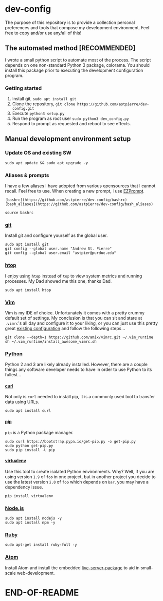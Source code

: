 # dev-config
The purpose of this repository is to provide a collection personal preferences and tools that compose my development environment. Feel free to copy and/or use any/all of this!

## The automated method [RECOMMENDED]
I wrote a small python script to automate most of the process. The script depends on one non-standard Python 3 package, colorama. You should install this package prior to executing the development configuration program.
### Getting started
1. Install git, ```sudo apt install git```  
2. Clone the repository, ```git clone https://github.com/astpierre/dev-config.git```  
3. Execute ```python3 setup.py```
4. Run the program as root user ```sudo python3 dev_config.py```  
5. Respond to prompt as requested and reboot to see effects.  


## Manual development environment setup
### Update OS and existing SW
```sudo apt update && sudo apt upgrade -y```  
### Aliases & prompts  
I have a few aliases I have adopted from various opensources that I cannot recall. Feel free to use. When creating a new prompt, I use [EZPrompt](ezprompt.net).
```
[bashrc](https://github.com/astpierre/dev-config/bashrc)  
[bash_aliases](https://github.com/astpierre/dev-config/bash_aliases)  

source bashrc
```  

### [git](https://git-scm.com/)  
Install git and configure yourself as the global user.  
```
sudo apt install git  
git config --global user.name "Andrew St. Pierre"  
git config --global user.email "astpier@purdue.edu"  
```  

### [htop](https://hisham.hm/htop/)  
I enjoy using ```htop``` instead of ```top``` to view system metrics and running processes. My Dad showed me this one, thanks Dad.  
```  
sudo apt install htop  
```  

### [Vim](https://www.vim.org/)  
Vim is my IDE of choice. Unfortunately it comes with a pretty crummy default set of settings. My conclusion is that you can sit and stare at ```.vimrc```'s all day and configure it to your liking, or you can just use this pretty great [existing configuration](https://github.com/amix/vimrc) and follow the following steps...  
```  
git clone --depth=1 https://github.com/amix/vimrc.git ~/.vim_runtime  
sh ~/.vim_runtime/install_awesome_vimrc.sh  
```  

### [Python](https://www.python.org/)  
Python 2 and 3 are likely already installed. However, there are a couple things any software developer needs to have in order to use Python to its fullest...  

#### [curl](https://curl.haxx.se/)  
Not only is ```curl``` needed to install pip, it is a commonly used tool to transfer data using URLs.  
```
sudo apt install curl  
```

#### [pip](https://pypi.org/project/pip/)  
```pip``` is a Python package manager.  
```
sudo curl https://bootstrap.pypa.io/get-pip.py -o get-pip.py
sudo python get-pip.py
sudo pip install -U pip  
```  

#### [virtualenv](https://virtualenv.pypa.io/en/latest/)  
Use this tool to create isolated Python environments. Why? Well, if you are using version ```1.9``` of ```foo``` in one project, but in another project you decide to use the latest version ```2.0``` of ```foo``` which depends on ```bar```, you may have a dependency issue.  
```
pip install virtualenv
```  

### [Node.js](https://nodejs.org/en/)  
```
sudo apt install nodejs -y
sudo apt install npm -y
```

### [Ruby](https://www.ruby-lang.org/en/documentation/)
```
sudo apt-get install ruby-full -y
```

### [Atom](https://atom.io/download/deb)  
Install Atom and install the embedded [live-server-package](https://atom.io/packages/atom-live-server) to aid in small-scale web-development.  

# END-OF-README
